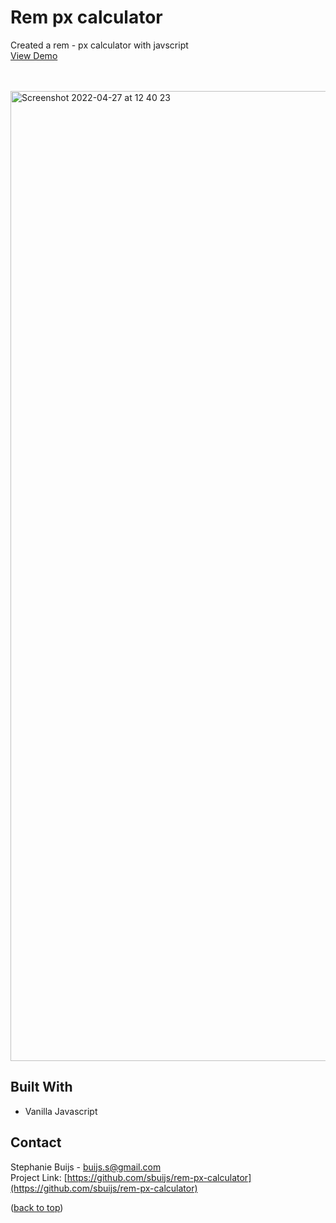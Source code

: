 <div id="top"></div>


<h1 align="left">Rem px calculator</h1>
  <p align="left">
Created a rem - px calculator with javscript<br/>
       <a href="https://sbuijs.github.io/rem-px-calculator/">View Demo</a>
  </p>
</div>
<br/>
<br/>
<img width="1552" alt="Screenshot 2022-04-27 at 12 40 23" src="https://user-images.githubusercontent.com/1607627/165500684-6aaebd37-24f1-442e-bde4-cdef9ff7cec4.png">


## Built With
- Vanilla Javascript


## Contact

Stephanie Buijs - buijs.s@gmail.com<br/>
Project Link: [https://github.com/sbuijs/rem-px-calculator](https://github.com/sbuijs/rem-px-calculator)<br/>

<p align="left">(<a href="#top">back to top</a>)</p>
